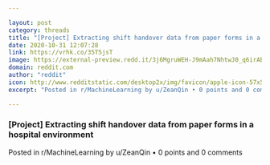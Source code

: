 ```yaml
---

layout: post
category: threads
title: "[Project] Extracting shift handover data from paper forms in a hospital environment"
date: 2020-10-31 12:07:28
link: https://vrhk.co/35T5jsT
image: https://external-preview.redd.it/3j6MgruWEH-J9mAah7NhtwJ0_q6irABt1ceyr-8HgPc.jpg?width=1200&height=628.272251309&auto=webp&crop=1200:628.272251309,smart&s=b5a1282ba4b4661a40c77e3906b902d051065ed8
domain: reddit.com
author: "reddit"
icon: http://www.redditstatic.com/desktop2x/img/favicon/apple-icon-57x57.png
excerpt: "Posted in r/MachineLearning by u/ZeanQin • 0 points and 0 comments"

---
```


### [Project] Extracting shift handover data from paper forms in a hospital environment

Posted in r/MachineLearning by u/ZeanQin • 0 points and 0 comments